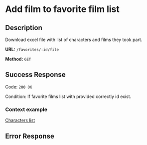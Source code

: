 # Add film to favorite film list

## Description

Download excel file with list of characters and films they took part.

<b>URL:</b> `/favorites/:id/file`

<b>Method:</b> `GET`

## Success Response

Code: `200 OK`

Condition: If favorite films list with provided correctly id exist.

### Context example

[Characters list](../example/characters.xlsx)

## Error Response
